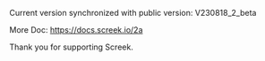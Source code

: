 Current version synchronized with public version: V230818_2_beta

More Doc: https://docs.screek.io/2a

Thank you for supporting Screek.